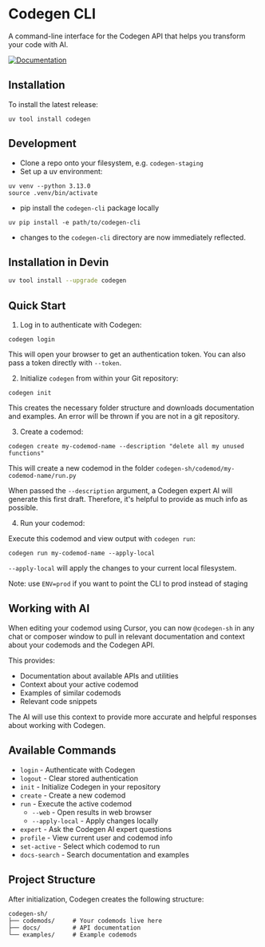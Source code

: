 # Codegen CLI

A command-line interface for the Codegen API that helps you transform your code with AI.

[![Documentation](https://img.shields.io/badge/docs-view%20docs-blue)](https://docs.codegen.com/)

## Installation

To install the latest release:

```
uv tool install codegen
```

## Development

- Clone a repo onto your filesystem, e.g. `codegen-staging`
- Set up a uv environment:

```
uv venv --python 3.13.0
source .venv/bin/activate
```

- pip install the `codegen-cli` package locally

```
uv pip install -e path/to/codegen-cli
```

- changes to the `codegen-cli` directory are now immediately reflected.

## Installation in Devin

```bash
uv tool install --upgrade codegen
```

## Quick Start

1. Log in to authenticate with Codegen:

```
codegen login
```

This will open your browser to get an authentication token. You can also pass a token directly with `--token`.

2. Initialize `codegen` from within your Git repository:

```
codegen init
```

This creates the necessary folder structure and downloads documentation and examples. An error will be thrown if you are not in a git repository.

3. Create a codemod:

```
codegen create my-codemod-name --description "delete all my unused functions"
```

This will create a new codemod in the folder `codegen-sh/codemod/my-codemod-name/run.py`

When passed the `--description` argument, a Codegen expert AI will generate this first draft. Therefore, it's helpful to provide as much info as possible.

4. Run your codemod:

Execute this codemod and view output with `codegen run`:

```
codegen run my-codemod-name --apply-local
```

`--apply-local` will apply the changes to your current local filesystem.

Note: use `ENV=prod` if you want to point the CLI to prod instead of staging

## Working with AI

When editing your codemod using Cursor, you can now `@codegen-sh` in any chat or composer window to pull in relevant documentation and context about your codemods and the Codegen API.

This provides:

- Documentation about available APIs and utilities
- Context about your active codemod
- Examples of similar codemods
- Relevant code snippets

The AI will use this context to provide more accurate and helpful responses about working with Codegen.

## Available Commands

- `login` - Authenticate with Codegen
- `logout` - Clear stored authentication
- `init` - Initialize Codegen in your repository
- `create` - Create a new codemod
- `run` - Execute the active codemod
  - `--web` - Open results in web browser
  - `--apply-local` - Apply changes locally
- `expert` - Ask the Codegen AI expert questions
- `profile` - View current user and codemod info
- `set-active` - Select which codemod to run
- `docs-search` - Search documentation and examples

## Project Structure

After initialization, Codegen creates the following structure:

```
codegen-sh/
├── codemods/     # Your codemods live here
├── docs/         # API documentation
└── examples/     # Example codemods
```

